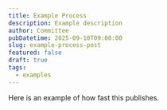 ```yaml
---
title: Example Process
description: Example description
author: Committee
pubDatetime: 2025-09-10T09:00:00
slug: example-process-post
featured: false
draft: true
tags:
  - examples
---
```

Here is an example of how fast this publishes.
